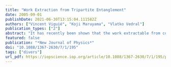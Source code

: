 ```yaml
---
title: "Work Extraction from Tripartite Entanglement"
date: 2005-09-01
publishDate: 2021-06-30T13:15:04.111582Z
authors: ["Vincent Viguié", "Koji Maruyama", "Vlatko Vedral"]
publication_types: ["2"]
abstract: "It has recently been shown that the work extractable from correlated bipartite quantum systems under an appropriate protocol can be used to distinguish entanglement from classical correlation. A natural question is now whether it can be generalized to multipartite systems. In this paper, we devise a protocol to distinguish the GHZ, the W, and separable states in terms of the thermodynamically extractable work under local operations and classical communication, and compare the results with those obtained from Mermin's inequalities."
featured: false
publication: "*New Journal of Physics*"
doi: "10.1088/1367-2630/7/1/195"
tags: ["divers"]
url_pdf: https://iopscience.iop.org/article/10.1088/1367-2630/7/1/195/pdf
---
```


